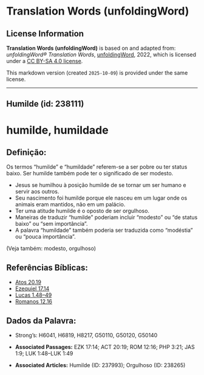 # Translation Words (unfoldingWord)

## License Information

**Translation Words (unfoldingWord)** is based on and adapted from: _unfoldingWord® Translation Words_, [unfoldingWord](https://unfoldingword.org/utw), 2022, which is licensed under a [CC BY-SA 4.0 license](https://creativecommons.org/licenses/by-sa/4.0/legalcode.en).

This markdown version (created `2025-10-09`) is provided under the same license.



--------------------------------

## Humilde (id: 238111)

humilde, humildade
==================

Definição:
----------

Os termos “humilde” e “humildade” referem\-se a ser pobre ou ter status baixo. Ser humilde também pode ter o significado de ser modesto.

* Jesus se humilhou à posição humilde de se tornar um ser humano e servir aos outros.
* Seu nascimento foi humilde porque ele nasceu em um lugar onde os animais eram mantidos, não em um palácio.
* Ter uma atitude humilde é o oposto de ser orgulhoso.
* Maneiras de traduzir “humilde” poderiam incluir “modesto” ou “de status baixo” ou “sem importância”.
* A palavra “humildade” também poderia ser traduzida como “modéstia” ou “pouca importância”.

(Veja também: modesto, orgulhoso)

Referências Bíblicas:
---------------------

* [Atos 20\.19](https://ref.ly/Acts20:19)
* [Ezequiel 17\.14](https://ref.ly/Ezek17:14)
* [Lucas 1\.48–49](https://ref.ly/Luke1:48-Luke1:49)
* [Romanos 12\.16](https://ref.ly/Rom12:16)

Dados da Palavra:
-----------------

* Strong’s: H6041, H6819, H8217, G50110, G50120, G50140

* **Associated Passages:** EZK 17:14; ACT 20:19; ROM 12:16; PHP 3:21; JAS 1:9; LUK 1:48–LUK 1:49
* **Associated Articles:** Humilde (ID: 237993); Orgulhoso (ID: 238265)

